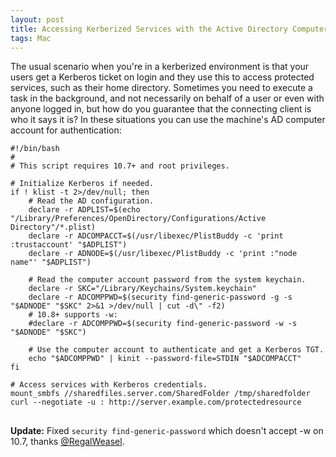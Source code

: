 ```yaml
---
layout: post
title: Accessing Kerberized Services with the Active Directory Computer Account
tags: Mac
---
```


The usual scenario when you're in a kerberized environment is that your users get a Kerberos ticket on login and they use this to access protected services, such as their home directory. Sometimes you need to execute a task in the background, and not necessarily on behalf of a user or even with anyone logged in, but how do you guarantee that the connecting client is who it says it is? In these situations you can use the machine's AD computer account for authentication:

<pre><code class="prettyprint lang-sh">#!/bin/bash
#
# This script requires 10.7+ and root privileges.

# Initialize Kerberos if needed.
if ! klist -t 2>/dev/null; then
    # Read the AD configuration.
    declare -r ADPLIST=$(echo "/Library/Preferences/OpenDirectory/Configurations/Active Directory"/*.plist)
    declare -r ADCOMPACCT=$(/usr/libexec/PlistBuddy -c 'print :trustaccount' "$ADPLIST")
    declare -r ADNODE=$(/usr/libexec/PlistBuddy -c 'print :"node name"' "$ADPLIST")

    # Read the computer account password from the system keychain.
    declare -r SKC="/Library/Keychains/System.keychain"
    declare -r ADCOMPPWD=$(security find-generic-password -g -s "$ADNODE" "$SKC" 2>&1 >/dev/null | cut -d\" -f2)
    # 10.8+ supports -w:
    #declare -r ADCOMPPWD=$(security find-generic-password -w -s "$ADNODE" "$SKC")

    # Use the computer account to authenticate and get a Kerberos TGT.
    echo "$ADCOMPPWD" | kinit --password-file=STDIN "$ADCOMPACCT"
fi

# Access services with Kerberos credentials.
mount_smbfs //sharedfiles.server.com/SharedFolder /tmp/sharedfolder
curl --negotiate -u : http://server.example.com/protectedresource
</code>
</pre>

**Update:** Fixed `security find-generic-password` which doesn't accept -w on 10.7, thanks [@RegalWeasel](https://twitter.com/RegalWeasel/status/337288903570644992).
